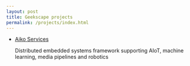 ```yaml
---
layout: post
title: Geekscape projects
permalink: /projects/index.html
---
```


- [Aiko Services](aiko_services/index.html)

  Distributed embedded systems framework supporting
  AIoT, machine learning, media pipelines and robotics
